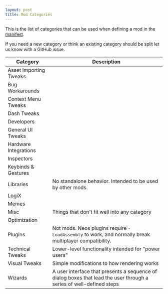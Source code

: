 ```yaml
---
layout: post
title: Mod Categories
---
```


This is the list of categories that can be used when defining a mod in the [manifest].

If you need a new category or think an existing category should be split let us know with a GitHub issue.

| Category               | Description |
| ---------------------- | ----------- |
| Asset Importing Tweaks |  |
| Bug Workarounds        |  |
| Context Menu Tweaks    |  |
| Dash Tweaks            |  |
| Developers             |  |
| General UI Tweaks      |  |
| Hardware Integrations  |  |
| Inspectors             |  |
| Keybinds & Gestures    |  |
| Libraries              | No standalone behavior. Intended to be used by other mods. |
| LogiX                  |  |
| Memes                  |  |
| Misc                   | Things that don't fit well into any category |
| Optimization           |  |
| Plugins                | Not mods. Neos plugins require `-LoadAssembly` to work, and normally break multiplayer compatibility. |
| Technical Tweaks       | Lower-level functionality intended for "power users" |
| Visual Tweaks          | Simple modifications to how rendering works |
| Wizards                | A user interface that presents a sequence of dialog boxes that lead the user through a series of well-defined steps |

<!-- Links -->
[manifest]: https://github.com/neos-modding-group/neos-mod-manifest/blob/master/manifest.json
